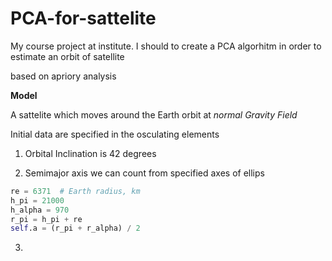 # PCA-for-sattelite
My course project at institute. I should to create a PCA algorhitm in order to estimate an orbit of satellite

based on apriory analysis

__Model__

A sattelite which moves around the Earth orbit at _normal Gravity Field_ 

Initial data are specified in the osculating elements

1. Orbital Inclination is 42 degrees

2. Semimajor axis we can count from specified axes of ellips 

```python
re = 6371  # Earth radius, km
h_pi = 21000
h_alpha = 970
r_pi = h_pi + re
self.a = (r_pi + r_alpha) / 2
```
3.

